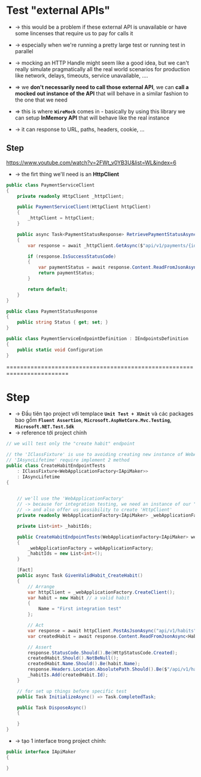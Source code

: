 
# Test "external APIs" 
* -> this would be a problem if these external API is unavailable or have some lincenses that require us to pay for calls it
* -> especially when we're running a pretty large test or running test in parallel
* -> mocking an HTTP Handle might seem like a good idea, but we can't really simulate pragmatically all the real world scenarios for production like network, delays, timeouts, service unavailable, ....

* => we **don't necessarily need to call those external API**, we can **call a mocked out instance of the API** that will behave in a similar fashion to the one that we need
* => this is where **`WireMock`** comes in - basically by using this library we can setup **InMemory API** that will behave like the real instance
* -> it can response to URL, paths, headers, cookie, ...

## Step
https://www.youtube.com/watch?v=2FWt_v0YB3U&list=WL&index=6

* -> the firt thing we'll need is an **HttpClient**

```cs
public class PaymentServiceClient
{
    private readonly HttpClient _httpClient;

    public PaymentServiceClient(HttpClient httpClient)
    {
        _httpClient = httpClient;
    }

    public async Task<PaymentStatusResponse> RetrievePaymentStatusAsync(int id)
    {
        var response = await _httpClient.GetAsync($"api/v1/payments/{id}/status");

        if (response.IsSuccessStatusCode)
        {
            var paymentStatus = await response.Content.ReadFromJsonAsync<PaymentStatusReponse>();
            return paymentStatus;
        }

        return default;
    }
}

public class PaymentStatusResponse
{
    public string Status { get; set; }
}

public class PaymentServiceEndpointDefinition : IEndpointsDefinition
{
    public static void Configuration
}
```
========================================================================
# Step
* -> Đầu tiên tạo project với templace **`Unit Test + XUnit`** và các packages bao gồm **`Fluent Assertion`**, **`Microsoft.AspNetCore.Mvc.Testing`**, **`Microsoft.NET.Test.Sdk`**
* -> reference tới project chính

```cs 
// we will test only the "create habit" endpoint

// the 'IClassFixture' is use to avoiding creating new instance of WebApplicationFactory<IApiMaker> for every test that we create
// 'IAsyncLifetime' require implement 2 method
public class CreateHabitEndpointTests 
    : IClassFixture<WebApplicationFactory<IApiMaker>>
    : IAsyncLifetime
{
    

    // we'll use the 'WebApplicationFactory'
    // -> because for integration testing, we need an instance of our "Habit tracker" API in memory
    // -> and also offer us possibility to create 'HttpClient'
    private readonly WebApplicationFactory<IApiMaker> _webApplicationFactory;

    private List<int> _habitIds;

    public CreateHabitEndpointTests(WebApplicationFactory<IApiMaker> webApplicationFactory)
    {
        _webApplicationFactory = webApplicationFactory;
        _habitIds = new List<int>();
    }

    [Fact]
    public async Task GivenValidHabit_CreateHabit()
    {
        // Arrange
        var httpClient = _webApplicationFactory.CreateClient();
        var habit = new Habit // a valid habit
        {
            Name = "First integration test"
        };

        // Act
        var response = await httpClient.PostAsJsonAsync("api/v1/habits", habit);
        var createdHabit = await response.Content.ReadFromJsonAsync<Habit>();

        // Assert
        response.StatusCode.Should().Be(HttpStatusCode.Created);
        createdHabit.Should().NotBeNull();
        createdHabit.Name.Should().Be(habit.Name);
        response.Headers.Location.AbsolutePath.Should().Be($"/api/v1/habits/{createdHabit.Id}");
        _habitIs.Add(createdHabit.Id);
    }

    // for set up things before specific test
    public Task InitializeAsync() => Task.CompletedTask;

    public Task DisposeAsync()
    {

    }
}
```

* -> tạo 1 interface trong project chính:
```cs
public interface IApiMaker
{

}
```